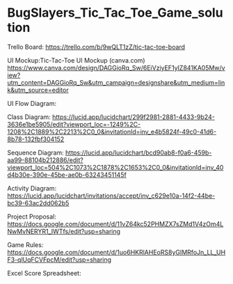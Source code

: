 # BugSlayers_Tic_Tac_Toe_Game_solution

Trello Board:  https://trello.com/b/9wQLT1zZ/tic-tac-toe-board

UI Mockup:Tic-Tac-Toe UI Mockup (canva.com)
https://www.canva.com/design/DAGGioRq_Sw/6EiVziyEF1yIZ841KA05Mw/view?utm_content=DAGGioRq_Sw&utm_campaign=designshare&utm_medium=link&utm_source=editor

UI Flow Diagram:

Class Diagram: https://lucid.app/lucidchart/299f2981-2881-4433-9b24-3636e1be5905/edit?viewport_loc=-1249%2C-1208%2C1889%2C2213%2C0_0&invitationId=inv_e4b5824f-49c0-41d6-8b78-132fbf304152

Sequence Diagram: https://lucid.app/lucidchart/bcd90ab8-f0a6-459b-aa99-88104b212886/edit?viewport_loc=504%2C1073%2C1878%2C1653%2C0_0&invitationId=inv_40d4b30e-390e-45be-ae0b-63243451145f

Activity Diagram: https://lucid.app/lucidchart/invitations/accept/inv_c629e10a-14f2-44be-bc39-63ac2dd062b5

Project Proposal: https://docs.google.com/document/d/11vZ64kc52PHMZX7sZMd1V4zOm4LNwMvNERYR1_IWTfs/edit?usp=sharing

Game Rules: https://docs.google.com/document/d/1uo6HKRlAHEoRS8yGIMRfoJn_LL_UHF3-qlUqFCVFpcM/edit?usp=sharing

Excel Score Spreadsheet: 
